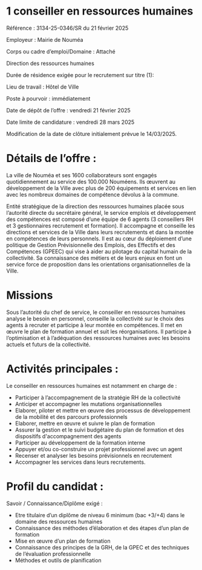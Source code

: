 # 1 conseiller en ressources humaines

Référence : 3134-25-0346/SR du 21 février 2025

Employeur : Mairie de Nouméa

Corps ou cadre d’emploi/Domaine : Attaché

Direction des ressources humaines

Durée de résidence exigée pour le recrutement sur titre (1):

Lieu de travail : Hôtel de Ville

Poste à pourvoir : immédiatement

Date de dépôt de l’offre : vendredi 21 février 2025

Date limite de candidature : vendredi 28 mars 2025

Modification de la date de clôture initialement prévue le 14/03/2025.

# Détails de l’offre :

La ville de Nouméa et ses 1600 collaborateurs sont engagés quotidiennement au service des 100.000 Nouméens. Ils œuvrent au développement de la Ville avec plus de 200 équipements et services en lien avec les nombreux domaines de compétence dévolus à la commune.

Entité stratégique de la direction des ressources humaines placée sous l’autorité directe du secrétaire général, le service emplois et développement des compétences est composé d’une équipe de 6 agents (3 conseillers RH et 3 gestionnaires recrutement et formation). Il accompagne et conseille les directions et services de la Ville dans leurs recrutements et dans la montée en compétences de leurs personnels. Il est au cœur du déploiement d’une politique de Gestion Prévisionnelle des Emplois, des Effectifs et des Compétences (GPEEC) qui vise à aider au pilotage du capital humain de la collectivité. Sa connaissance des métiers et de leurs enjeux en font un service force de proposition dans les orientations organisationnelles de la Ville.

# Missions

Sous l’autorité du chef de service, le conseiller en ressources humaines analyse le besoin en personnel, conseille la collectivité sur le choix des agents à recruter et participe à leur montée en compétences. Il met en œuvre le plan de formation annuel et suit les réorganisations. Il participe à l’optimisation et à l’adéquation des ressources humaines avec les besoins actuels et futurs de la collectivité.

# Activités principales :

Le conseiller en ressources humaines est notamment en charge de :

- Participer à l’accompagnement de la stratégie RH de la collectivité
- Anticiper et accompagner les mutations organisationnelles
- Elaborer, piloter et mettre en œuvre des processus de développement de la mobilité et des parcours professionnels
- Elaborer, mettre en œuvre et suivre le plan de formation
- Assurer la gestion et le suivi budgétaire du plan de formation et des dispositifs d'accompagnement des agents
- Participer au développement de la formation interne
- Appuyer et/ou co-construire un projet professionnel avec un agent
- Recenser et analyser les besoins prévisionnels en recrutement
- Accompagner les services dans leurs recrutements.

# Profil du candidat :

Savoir / Connaissance/Diplôme exigé :

- Etre titulaire d’un diplôme de niveau 6 minimum (bac +3/+4) dans le domaine des ressources humaines
- Connaissance des méthodes d’élaboration et des étapes d’un plan de formation
- Mise en œuvre d’un plan de formation
- Connaissance des principes de la GRH, de la GPEC et des techniques de l’évaluation professionnelle
- Méthodes et outils de planification